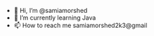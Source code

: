 - 👋 Hi, I’m @samiamorshed
- 🌱 I’m currently learning Java
- 📫 How to reach me samiamorshed2k3@gmail 

<!---
samiamorshed/samiamorshed is a ✨ special ✨ repository because its `README.md` (this file) appears on your GitHub profile.
You can click the Preview link to take a look at your changes.
--->
